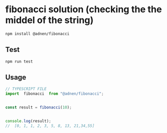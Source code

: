 # fibonacci solution (checking the the middel of the string)


```bash
npm install @adnen/fibonacci
```

## Test

```bash
npm run test
```

## Usage

```typescript
// TYPESCRIPT FILE
import  fibonacci  from "@adnen/fibonacci";


const result = fibonacci(10);


console.log(result);
//  [0, 1, 1, 2, 3, 5, 8, 13, 21,34,55]
```
